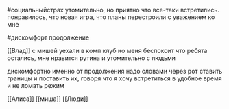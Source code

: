 
#социальныйстрах 
утомительно, но приятно что все-таки встретились.
понравилось, что новая игра, что планы перестроили с уважением ко мне

#дискомфорт продолжение

[[Влад]] с мишей уехали в комп клуб но меня беспокоит что ребята остались, мне нравится рутина и утомительно с людьми

дискомфортно именно от продолжения надо словами через рот ставить границы и поставить их, говоря что я хочу встретиться в удобное время и не ломать режим

[[Алиса]]
[[миша]]
[[Люди]]